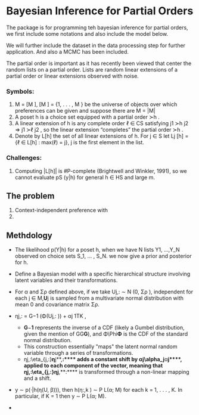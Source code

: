 # Bayesian Inference for Partial Orders

The package is for programming teh bayesian inference for partial orders, we first include some notations and also include the model below.

We will further include the dataset in the data processing step for further application. And also a MCMC has been included. 

The partial order is important as it has recently been viewed that center the random lists on a partial order. Lists are random linear extensions of a partial order or linear extensions observed with noise.

### Symbols:

1. M = [M ], [M ] = {1, . . . , M } be the universe of objects over which preferences can
   be given and suppose there are M = |M|
2. A poset h is a choice set equipped with a partial order ≻h .
3. A linear extension of h is any complete order ℓ ∈ CS satisfying j1 ≻h j2 ⇒ j1 ≻ℓ j2 , so the linear extension “completes” the partial order ≻h .
4. Denote by L[h] the set of all linear extensions of h. For j ∈ S let  Lj [h] = {ℓ ∈ L[h] : max(ℓ) = j}, j is the first element in the list.

### Challenges:

1. Computing |L[h]| is #P-complete (Brightwell and Winkler, 1991), so we cannot evaluate
   pS (y|h) for general h ∈ HS and large m.

## The problem

1. Context-independent preference with
2.

## Methdology

* The likelihood p(Y|h) for a poset h, when we have N lists Y1, ...,Y_N observed on choice sets S_1, ... , S_N. we now give a prior and posterior for h.
* Define a Bayesian model with a specific hierarchical structure involving latent variables and their transformations.
* For α and Σρ defined above, if we take Uj,: ∼ N (0, Σρ ), independent for each j ∈ M,**U**j is sampled from a multivariate normal distribution with mean 0 and covariance matrix Σρ.
* ηj,: = G−1 (Φ(Uj,: )) + αj 1TK ,

  * **G**−**1** represents the inverse of a CDF (likely a Gumbel distribution, given the mention of GG**G**), and Φ\\Phi**Φ** is the CDF of the standard normal distribution.
  * This construction essentially "maps" the latent normal random variable through a series of transformations.
  * ηj,:\\eta\_{j,:}**η**j**,**:**** adds a constant shift by αj\\alpha\_j**α**j****, applied to each component of the vector, meaning that ηj,:\\eta\_{j,:}**η**j**,**:**** is transformed through a non-linear mapping and a shift.
* y ∼ p(·|h(η(U, β))),
  then h(η:,k ) ∼ P L(α; M) for each k = 1, . . . , K. In particular, if K = 1 then y ∼ P L(α; M).
*
